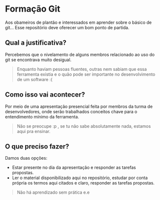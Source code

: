 # Formação Git

Aos obameiros de plantão e interessados em aprender sobre o básico de git... Esse repositório deve oferecer um bom ponto de partida.


## Qual a justificativa?


Percebemos que o nivelamento de alguns membros relacionado ao uso do git se encontrava muito desigual.
>Enquanto haviam pessoas fluentes, outras nem sabiam que essa ferramenta existia e o quão pode ser importante no desenvolvimento de um software :(


## Como isso vai acontecer?


Por meio de uma apresentação presencial feita por membros da turma de desenvolvedores, onde serão trabalhados conceitos chave para o entendimento mínimo da ferramenta.
> Não se preocupe :p , se tu não sabe absolutamente nada, estamos aqui pra ensinar.


## O que preciso fazer?


Damos duas opções:
- Estar presente no dia da apresentação e responder as tarefas propostas.
- Ler o material disponibilizado aqui no repositório, estudar por conta própria os termos aqui citados e claro, responder as tarefas propostas.
> Não há aprendizado sem prática e.e

